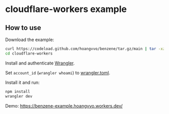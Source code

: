 # cloudflare-workers example

## How to use

Download the example:

```bash
curl https://codeload.github.com/hoangvvo/benzene/tar.gz/main | tar -xz --strip=2 benzene-main/examples/cloudflare-workers
cd cloudflare-workers
```

Install and authenticate [Wrangler](https://developers.cloudflare.com/workers/cli-wrangler).

Set `account_id` (`wrangler whoami`) to [wrangler.toml](./wrangler.toml).

Install it and run:

```bash
npm install
wrangler dev
```

Demo: https://benzene-example.hoangvvo.workers.dev/